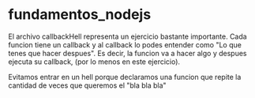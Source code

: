 # fundamentos_nodejs

El archivo callbackHell representa un ejercicio bastante importante.
Cada funcion tiene un callback y al callback lo podes entender como "Lo que tenes que hacer despues". Es decir, la funcion va a hacer algo y despues ejecuta su callback,
(por lo menos en este ejercicio).

Evitamos entrar en un hell porque declaramos una funcion que repite la cantidad de veces que queremos el "bla bla bla"